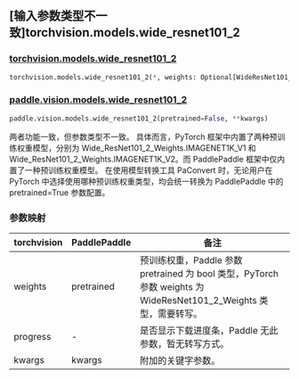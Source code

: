 ## [输入参数类型不一致]torchvision.models.wide_resnet101_2

### [torchvision.models.wide_resnet101_2](https://pytorch.org/vision/stable/models/generated/torchvision.models.wide_resnet101_2.html)

```python
torchvision.models.wide_resnet101_2(*, weights: Optional[WideResNet101_2_Weights] = None, progress: bool = True, **kwargs: Any)
```

### [paddle.vision.models.wide_resnet101_2](https://www.paddlepaddle.org.cn/documentation/docs/zh/api/paddle/vision/models/wide_resnet101_2_cn.html)

```python
paddle.vision.models.wide_resnet101_2(pretrained=False, **kwargs)
```

两者功能一致，但参数类型不一致。 具体而言，PyTorch 框架中内置了两种预训练权重模型，分别为 Wide_ResNet101_2_Weights.IMAGENET1K_V1 和 Wide_ResNet101_2_Weights.IMAGENET1K_V2。而 PaddlePaddle 框架中仅内置了一种预训练权重模型。
在使用模型转换工具 PaConvert 时，无论用户在 PyTorch 中选择使用哪种预训练权重类型，均会统一转换为 PaddlePaddle 中的 pretrained=True 参数配置。

### 参数映射

| torchvision | PaddlePaddle | 备注 |
| ----------- | ------------ | ---- |
| weights     | pretrained   | 预训练权重，Paddle 参数 pretrained 为 bool 类型，PyTorch 参数 weights 为 WideResNet101_2_Weights 类型，需要转写。|
| progress    | -            | 是否显示下载进度条，Paddle 无此参数，暂无转写方式。|
| kwargs      | kwargs       | 附加的关键字参数。|
